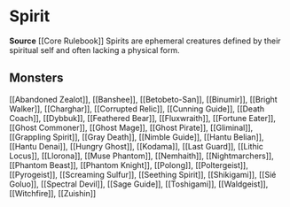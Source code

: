 ﻿---
id: '149'
name: Spirit
rarity: Common
source: '[[DATABASE/source/Core Rulebook|Core Rulebook]]'
trait:
- Spirit
type: Trait

---
# Spirit

**Source** [[Core Rulebook]] 
Spirits are ephemeral creatures defined by their spiritual self and often lacking a physical form.

## Monsters

[[Abandoned Zealot]], [[Banshee]], [[Betobeto-San]], [[Binumir]], [[Bright Walker]], [[Charghar]], [[Corrupted Relic]], [[Cunning Guide]], [[Death Coach]], [[Dybbuk]], [[Feathered Bear]], [[Fluxwraith]], [[Fortune Eater]], [[Ghost Commoner]], [[Ghost Mage]], [[Ghost Pirate]], [[Gliminal]], [[Grappling Spirit]], [[Gray Death]], [[Nimble Guide]], [[Hantu Belian]], [[Hantu Denai]], [[Hungry Ghost]], [[Kodama]], [[Last Guard]], [[Lithic Locus]], [[Llorona]], [[Muse Phantom]], [[Nemhaith]], [[Nightmarchers]], [[Phantom Beast]], [[Phantom Knight]], [[Polong]], [[Poltergeist]], [[Pyrogeist]], [[Screaming Sulfur]], [[Seething Spirit]], [[Shikigami]], [[Sié Goluo]], [[Spectral Devil]], [[Sage Guide]], [[Toshigami]], [[Waldgeist]], [[Witchfire]], [[Zuishin]]